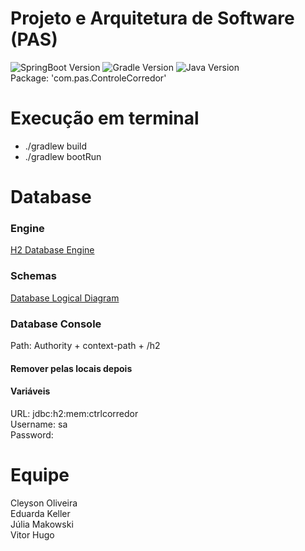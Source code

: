# Projeto e Arquitetura de Software (PAS)
![SpringBoot Version](https://img.shields.io/badge/SpringBoot-2.5.4-blueviolet) ![Gradle Version](https://img.shields.io/badge/Gradle-7.1.1-blue) ![Java Version](https://img.shields.io/badge/Java-11-brightgreen)  
Package: 'com.pas.ControleCorredor'
    
# Execução em terminal
* ./gradlew build
* ./gradlew bootRun

# Database
### Engine
[H2 Database Engine](https://www.h2database.com/html/main.html)

### Schemas
[Database Logical Diagram](https://dbdiagram.io/d/612839076dc2bb6073bd7570)

### Database Console
Path: Authority + context-path + /h2

#### Remover pelas locais depois
#### Variáveis
URL: jdbc:h2:mem:ctrlcorredor  
Username: sa  
Password: 

# Equipe
Cleyson Oliveira  
Eduarda Keller  
Júlia Makowski  
Vitor Hugo  
